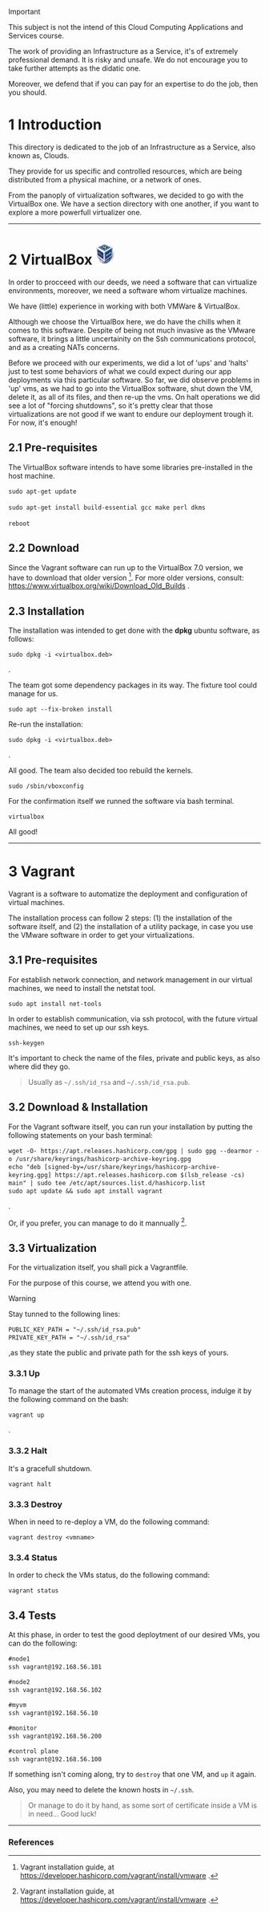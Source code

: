 > [!IMPORTANT]
> This subject is not the intend of this Cloud Computing Applications and Services course.
>
> The work of providing an Infrastructure as a Service, it's of extremely professional demand. It is risky and unsafe. We do not encourage you to take further attempts as the didatic one.
>
> Moreover, we defend that if you can pay for an expertise to do the job, then you should.

# 1 Introduction
This directory is dedicated to the job of an Infrastructure as a Service, also known as, Clouds.

They provide for us specific and controlled resources, which are being distributed from a physical machine, or a network of ones.

From the panoply of virtualization softwares, we decided to go with the VirtualBox one. We have a section directory with one another, if you want to explore a more powerfull virtualizer one.

<hr>

# 2 VirtualBox <img src="media/assets/logos/Virtualbox_logo.png" width="42">
In order to procceed with our deeds, we need a software that can virtualize environments, moreover, we need a software whom virtualize machines.

We have (little) experience in working with both VMWare & VirtualBox.

Although we choose the VirtualBox here, we do have the chills when it comes to this software. Despite of being not much invasive as the VMware software, it brings a little uncertainity on the Ssh communications protocol, and as a creating NATs concerns.

Before we proceed with our experiments, we did a lot of 'ups' and 'halts' just to test some behaviors of what we could expect during our app deployments via this particular software. So far, we did observe problems in 'up' vms, as we had to go into the VirtualBox software, shut down the VM, delete it, as all of its files, and then re-up the vms. On halt operations we did see a lot of "forcing shutdowns", so it's pretty clear that those virtualizations are not good if we want to endure our deployment trough it. For now, it's enough!

## 2.1 Pre-requisites
The VirtualBox software intends to have some libraries pre-installed in the host machine.
```
sudo apt-get update 

sudo apt-get install build-essential gcc make perl dkms

reboot
```

## 2.2 Download
Since the Vagrant software can run up to the VirtualBox 7.0 version, we have to download that older version [^1]. For more older versions, consult: https://www.virtualbox.org/wiki/Download_Old_Builds .


## 2.3 Installation
The installation was intended to get done with the **dpkg** ubuntu software, as follows:
```
sudo dpkg -i <virtualbox.deb>
```
.

The team got some dependency packages in its way. The fixture tool could manage for us.
```
sudo apt --fix-broken install
```

Re-run the installation:
```
sudo dpkg -i <virtualbox.deb>
```
.

All good. The team also decided too rebuild the kernels.
```
sudo /sbin/vboxconfig
```

For the confirmation itself we runned the software via bash terminal.
```
virtualbox
```

All good!

<hr>

# 3 Vagrant
Vagrant is a software to automatize the deployment and configuration of virtual machines.

The installation process can follow 2 steps: (1) the installation of the software itself, and (2) the installation of a utility package, in case you use the VMware software in order to get your virtualizations.

## 3.1 Pre-requisites
For establish network connection, and network management in our virtual machines, we need to install the netstat tool.
```
sudo apt install net-tools
```

In order to establish communication, via ssh protocol, with the future virtual machines, we need to set up our ssh keys.
```
ssh-keygen
```
It's important to check the name of the files, private and public keys, as also where did they go.
> Usually as ```~/.ssh/id_rsa``` and ```~/.ssh/id_rsa.pub```.


## 3.2 Download & Installation
For the Vagrant software itself, you can run your installation by putting the following statements on your bash terminal:
```
wget -O- https://apt.releases.hashicorp.com/gpg | sudo gpg --dearmor -o /usr/share/keyrings/hashicorp-archive-keyring.gpg
echo "deb [signed-by=/usr/share/keyrings/hashicorp-archive-keyring.gpg] https://apt.releases.hashicorp.com $(lsb_release -cs) main" | sudo tee /etc/apt/sources.list.d/hashicorp.list
sudo apt update && sudo apt install vagrant
```
.

Or, if you prefer, you can manage to do it mannually [^1].

## 3.3 Virtualization
For the virtualization itself, you shall pick a Vagrantfile.

For the purpose of this course, we attend you with one.

> [!WARNING]
> Stay tunned to the following lines:
> ```
> PUBLIC_KEY_PATH = "~/.ssh/id_rsa.pub"
> PRIVATE_KEY_PATH = "~/.ssh/id_rsa"
> ```
> ,as they state the public and private path for the ssh keys of yours.

### 3.3.1 Up
To manage the start of the automated VMs creation process, indulge it by the following command on the bash:
```
vagrant up
```
.

### 3.3.2 Halt
It's a gracefull shutdown.
```
vagrant halt
```

### 3.3.3 Destroy
When in need to re-deploy a VM, do the following command:
```
vagrant destroy <vmname>
```


### 3.3.4 Status
In order to check the VMs status, do the following command:
```
vagrant status
```

## 3.4 Tests
At this phase, in order to test the good deploytment of our desired VMs, you can do the following:
```
#node1
ssh vagrant@192.168.56.101
```
```
#node2
ssh vagrant@192.168.56.102
```
```
#myvm
ssh vagrant@192.168.56.10
```
```
#monitor
ssh vagrant@192.168.56.200
```
```
#control plane
ssh vagrant@192.168.56.100
```

If something isn't coming along, try to ```destroy``` that one VM, and ```up``` it again.

Also, you may need to delete the known hosts in ```~/.ssh```.

> Or manage to do it by hand, as some sort of certificate inside a VM is in need...
> Good luck!

<!--References-->
<hr>

### References

[^1]: Vagrant installation guide, at https://developer.hashicorp.com/vagrant/install/vmware .


[^1]: VirtualBox v7.0 https://www.virtualbox.org/wiki/Download_Old_Builds_7_0 .

